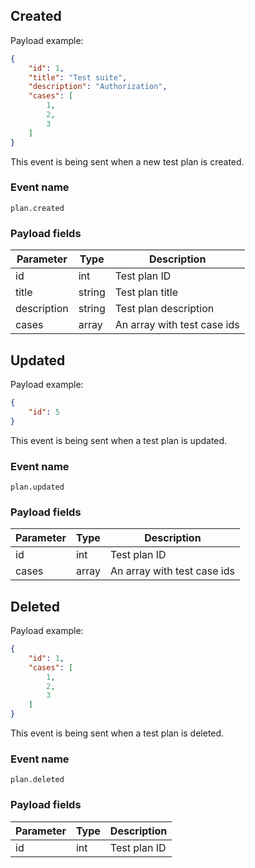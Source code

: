 ## Created

Payload example:

```json
{
    "id": 1,
    "title": "Test suite",
    "description": "Authorization",
    "cases": [
        1,
        2,
        3
    ]
}
```

This event is being sent when a new test plan is created.

### Event name

`plan.created`

### Payload fields

| Parameter   | Type   | Description                 |
|-------------|--------|-----------------------------|
| id          | int    | Test plan ID                |
| title       | string | Test plan title             |
| description | string | Test plan description       |
| cases       | array  | An array with test case ids |

## Updated

Payload example:

```json
{
    "id": 5
}
```

This event is being sent when a test plan is updated.

### Event name

`plan.updated`

### Payload fields

| Parameter | Type  | Description                 |
|-----------|-------|-----------------------------|
| id        | int   | Test plan ID                |
| cases     | array | An array with test case ids |

## Deleted

Payload example:

```json
{
    "id": 1,
    "cases": [
        1,
        2,
        3
    ]
}
```

This event is being sent when a test plan is deleted.

### Event name

`plan.deleted`

### Payload fields

| Parameter | Type | Description  |
|-----------|------|--------------|
| id        | int  | Test plan ID |
